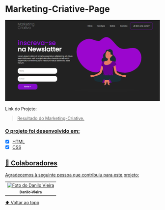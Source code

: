 # Marketing-Criative-Page


<img src="./img/1.png" alt="print">

Link do Projeto: <a href="https://phenomenal-salmiakki-93f327.netlify.app/">

> Resultado do Marketing-Criative.




### O projeto foi desenvolvido em:



- [x] HTML
- [x] CSS
## 🤝 Colaboradores

Agradecemos à seguinte pessoa que contribuiu para este projeto:

<table>
  <tr>
    <td align="center">
      <a href="https://github.com/danilovgl">
        <img src="https://avatars3.githubusercontent.com/u/31936044" width="100px;" alt="Foto do Danilo Vieira"/><br>
        <sub>
          <b>Danilo Vieira</b>
        </sub>
      </a>
    </td>
    
</table>


[⬆ Voltar ao topo](#Marketing-Criative-Page)<br>
